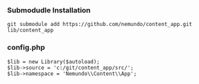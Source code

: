 ### Submodudle Installation```git submodule add https://github.com/nemundo/content_app.git lib/content_app```### config.php```$lib = new Library($autoload);$lib->source = 'c:/git/content_app/src/';$lib->namespace = 'Nemundo\\Content\\App';```
